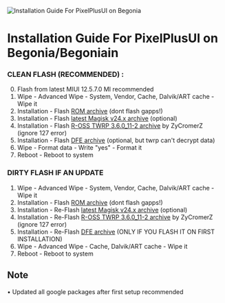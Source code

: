 ![Installation Guide For PixelPlusUI on Begonia](https://i.imgur.com/pmZkslu.png "Installation")

# Installation Guide For PixelPlusUI on Begonia/Begoniain

### CLEAN FLASH (RECOMMENDED) :
0. Flash from latest MIUI 12.5.7.0 MI recommended
1. Wipe - Advanced Wipe - System, Vendor, Cache, Dalvik/ART cache - Wipe it
2. Installation - Flash <a href=https://ppui.site/download>ROM archive</a> (dont flash gapps!)
3. Installation - Flash <a href=https://github.com/topjohnwu/Magisk/releases>latest Magisk v24.x archive</a> (optional)
4. Installation - Flash <a href=https://drive.google.com/file/d/16exy1VKSsTjm8ix3kOzYjogUjLzFVb4o/view>R-OSS TWRP 3.6.0_11-2 archive</a> by ZyCromerZ (ignore 127 error)
5. Installation - Flash <a href=https://drive.google.com/file/d/1jdngb4JUReLQUJf6MqMtVsx52y5qeK-d/view>DFE archive</a> (optional, but twrp can't decrypt data)
6. Wipe - Format data - Write "yes" - Format it
7. Reboot - Reboot to system

### DIRTY FLASH IF AN UPDATE
1. Wipe - Advanced Wipe - System, Vendor, Cache, Dalvik/ART cache - Wipe it
2. Installation - Flash <a href=https://ppui.site/download>ROM archive</a> (dont flash gapps!)
3. Installation - Re-Flash <a href=https://github.com/topjohnwu/Magisk/releases>latest Magisk v24.x archive</a> (optional)
4. Installation - Re-Flash <a href=https://drive.google.com/file/d/16exy1VKSsTjm8ix3kOzYjogUjLzFVb4o/view>R-OSS TWRP 3.6.0_11-2 archive</a> by ZyCromerZ (ignore 127 error)
5. Installation - Re-Flash <a href=https://drive.google.com/file/d/1jdngb4JUReLQUJf6MqMtVsx52y5qeK-d/view>DFE archive</a> (ONLY IF YOU FLASH IT ON FIRST INSTALLATION)
6. Wipe - Advanced Wipe - Cache, Dalvik/ART cache - Wipe it
7. Reboot - Reboot to system

## Note
• Updated all google packages after first setup recommended
